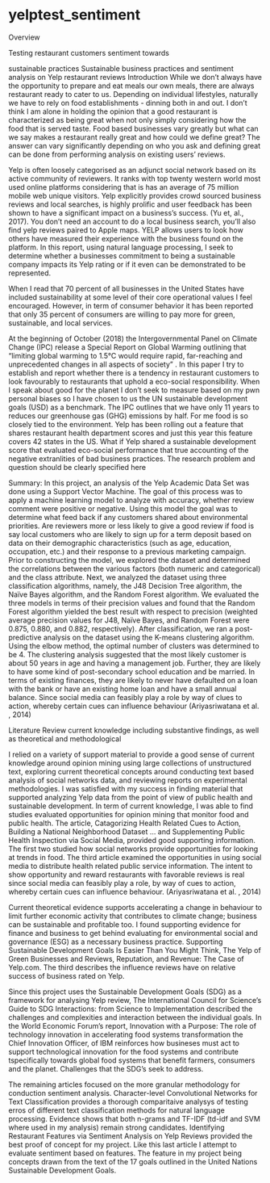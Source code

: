 # yelptest_sentiment

Overview

Testing restaurant customers sentiment towards

sustainable practices
Sustainable business practices and sentiment analysis on Yelp restaurant reviews
Introduction
While we don’t always have the opportunity to prepare and eat meals our own meals, there are always restaurant ready to cater to us.  Depending on individual lifestyles, naturally we have to rely on food establishments - dinning both in and out.  I don’t think I am alone in holding the opinion that a good restaurant is characterized as being great when not only simply considering how the food that is served taste.  Food based businesses vary greatly but what can we say makes a restaurant really great and how could we define great?  The answer can vary significantly depending on who you ask and defining great can be done from performing analysis on existing users’ reviews. 

Yelp is often loosely categorised as an adjunct social network based on its active community of reviewers. It ranks with top twenty western world most used online platforms considering that is has an average of 75 million mobile web unique visitors.  Yelp explicitly provides crowd sourced business reviews and local searches, is highly prolific and user feedback has been shown to have a significant impact on a business’s success. (Yu et, al., 2017). You don’t need an account to do a local business search, you’ll also find yelp reviews paired to Apple maps.   YELP allows users to look how others have measured their experience with the business found on the platform.  In this report, using natural language processing, I seek to determine whether a businesses commitment to being a sustainable company impacts its Yelp rating or if it even can be demonstrated to be represented. 
 
When I read that 70 percent of all businesses in the United States have included sustainability at some level of their core operational values I feel encouraged. However, in term of consumer behavior it has been reported that only 35 percent of consumers are willing to pay more for green, sustainable, and local services.    

At the beginning of October (2018) the Intergovernmental Panel on Climate Change (IPC) release a Special Report on Global Warming outlining that “limiting global warming to 1.5°C would require rapid, far-reaching and unprecedented changes in all aspects of society” .  In this paper I try to establish and report whether there is a tendency in restaurant customers to look favourably to restaurants that uphold a eco-social responsibility.  When I speak about good for the planet I don’t seek to measure based on my pwn personal biases so I have chosen to us the UN sustainable development goals (USD) as a benchmark.  The IPC outlines that we have only 11 years to reduces our greenhouse gas (GHG) emissions by half.  For me food is so closely tied to the environment.  Yelp has been rolling out a feature that shares restaurant health department scores and just this year this feature covers 42 states in the US.  What if Yelp shared a sustainable development score that evaluated eco-social performance that true accounting of the negative extranlities of bad business practices. The research problem and question should be clearly specified here



Summary:  In this project, an analysis of the Yelp Academic Data Set was done using a Support Vector Machine.  The goal of this process was to apply a machine learning model to analyze with accuracy, whether review comment were positive or negative.  Using this model the goal was to determine what feed back if any customers shared about environmental priorities.  Are reviewers more or less likely to give a good review if food is say local 
 customers who are likely to sign up for a term deposit based on data on their demographic characteristics (such as age, education, occupation, etc.) and their response to a previous marketing campaign. Prior to constructing the model, we explored the dataset and determined the correlations between the various factors (both numeric and categorical) and the class attribute. Next, we analyzed the dataset using three classification algorithms, namely, the J48 Decision Tree algorithm, the Naïve Bayes algorithm, and the Random Forest algorithm. We evaluated the three models in terms of their precision values and found that the Random Forest algorithm yielded the best result with respect to precision (weighted average precision values for J48, Naïve Bayes, and Random Forest were 0.875, 0.880, and 0.882, respectively). After classification, we ran a post-predictive analysis on the dataset using the K-means clustering algorithm. Using the elbow method, the optimal number of clusters was determined to be 4. The clustering analysis suggested that the most likely customer is about 50 years in age and having a management job. Further, they are likely to have some kind of post-secondary school education and be married. In terms of existing finances, they are likely to never have defaulted on a loan with the bank or have an existing home loan and have a small annual balance.
Since social media can feasibly play a role by way of clues to action, whereby certain cues can influence behaviour (Ariyasriwatana et al. , 2014)


Literature Review
current knowledge including substantive findings, as well as theoretical and methodological 

I relied on a variety of support material to provide a good sense of current knowledge around opinion mining using large collections of unstructured text, exploring current theoretical concepts around conducting text based analysis of social networks data, and reviewing reports on experimental methodologies.  I was satisfied with my success in finding material that supported analyzing Yelp data from the point of view of public health and sustainable development.
In term of current knowledge, I was able to find studies evaluated opportunities for opinion mining that monitor food and public health.  The article, Catagorizing Health Related Cues to Action, Building a National Neighborhood Dataset … and Supplementing Public Health Inspection via Social Media, provided good supporting information.  The first two studied how social networks provide opportunities for looking at trends in food. The third article examined the opportunities in using social media to distribute health related public service information. The intent to show opportunity and reward restaurants with favorable reviews is real since social media can feasibly play a role, by way of cues to action, whereby certain cues can influence behaviour. (Ariyasriwatana et al. , 2014)

Current theoretical evidence supports accelerating a change in behaviour to limit further economic activity that contributes to climate change; business can be sustainable and profitable too.  I found supporting evidence for finance and business to get behind evaluating for environmental social and governance (ESG) as a necessary business practice. Supporting Sustainable Development Goals Is Easier Than You Might Think, The Yelp of Green Businesses and Reviews, Reputation, and Revenue: The Case of Yelp.com.  The third describes the influence reviews have on relative success of business rated on Yelp.

Since this project uses the Sustainable Development Goals (SDG) as a framework for analysing Yelp review, The International Council for Science’s Guide to SDG Interactions: from Science to Implementation described the challenges and complexities and interaction between the individual goals. In the World Economic Forum’s report, Innovation with a Purpose: The role of technology innovation in accelerating food systems transformation the Chief Innovation Officer, of IBM reinforces how busineses must act to support technological innovation for the food systems and contribute tspecifically towards global food systems that benefit farmers, consumers and the planet.  Challenges that the SDG’s seek to address.

The remaining articles focused on the more granular methodology for conduction sentiment analysis.  Character-level Convolutional Networks for Text Classification provides a thorough comparitaive analysys of testing erros of different text classification methods for natural language processing.  Evidence shows that both n-grams and TF-IDF (td-idf and SVM where used in my analysis) remain strong candidates.  Identifying Restaurant Features via Sentiment Analysis on Yelp Reviews provided the best proof of concept for my project.  Like this last article I attempt to evaluate sentiment based on features.  The feature in my project being concepts drawn from the text of the 17 goals outlined in the United Nations Sustainable Development Goals.
